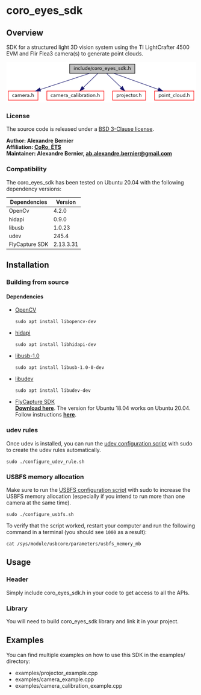 # coro_eyes_sdk

## Overview

SDK for a structured light 3D vision system using the TI LightCrafter 4500 EVM and Flir Flea3 camera(s) to generate point clouds.

![](doc/coro__eyes__sdk_8h__incl.png)

### License

The source code is released under a [BSD 3-Clause license](coro_eyes_sdk/LICENSE).

<b>Author: Alexandre Bernier<br />
Affiliation: [CoRo, ÉTS](http://en.etsmtl.ca/unites-de-recherche/coro/accueil?lang=en-CA)<br />
Maintainer: Alexandre Bernier, ab.alexandre.bernier@gmail.com</b>

### Compatibility

The coro_eyes_sdk has been tested on Ubuntu 20.04 with the following dependency versions:

| Dependencies | Version |
| --- | --- |
| OpenCv | 4.2.0 |
| hidapi | 0.9.0 |
| libusb | 1.0.23 |
| udev | 245.4 |
| FlyCapture SDK | 2.13.3.31 |

## Installation

### Building from source

#### Dependencies
- [OpenCV](https://opencv.org/)

      sudo apt install libopencv-dev

- [hidapi](https://github.com/libusb/hidapi)

      sudo apt install libhidapi-dev

- [libusb-1.0](https://libusb.info/)

      sudo apt install libusb-1.0-0-dev

- [libudev](https://manpages.debian.org/testing/libudev-dev/libudev.3.en.html)

      sudo apt install libudev-dev
    
- [FlyCapture SDK](https://www.flir.ca/products/flycapture-sdk/)<br />
    [<b>Download here</b>](https://flir.app.boxcn.net/v/Flycapture2SDK/folder/72274730742).
    The version for Ubuntu 18.04 works on Ubuntu 20.04.<br />
    Follow instructions [<b>here</b>](https://www.flir.ca/support-center/iis/machine-vision/application-note/getting-started-with-flycapture-2.x-and-linux/).
    
### udev rules

Once udev is installed, you can run the [udev configuration script](install/configure_udev_rule.sh) with sudo to create the udev rules automatically.

    sudo ./configure_udev_rule.sh
    
### USBFS memory allocation

Make sure to run the [USBFS configuration script](install/configure_usbfs.sh) with sudo to increase the USBFS memory allocation (especially if you intend to run more than one camera at the same time).

    sudo ./configure_usbfs.sh
    
To verify that the script worked, restart your computer and run the following command in a terminal (you should see `1000` as a result):

    cat /sys/module/usbcore/parameters/usbfs_memory_mb

## Usage

### Header

Simply include coro_eyes_sdk.h in your code to get access to all the APIs.

### Library

You will need to build coro_eyes_sdk library and link it in your project.

## Examples

You can find multiple examples on how to use this SDK in the examples/ directory:

- examples/projector_example.cpp
- examples/camera_example.cpp
- examples/camera_calibration_example.cpp
